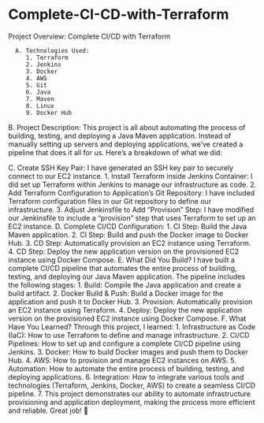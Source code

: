 # Complete-CI-CD-with-Terraform
Project Overview: Complete CI/CD with Terraform

      A. Technologies Used:
         1. Terraform
         2. Jenkins
         3. Docker
         4. AWS
         5. Git
         6. Java
         7. Maven
         8. Linux
         9. Docker Hub

B. Project Description:
    This project is all about automating the process of building, testing, and deploying a Java Maven application. Instead of manually setting up servers and deploying applications, we’ve created a pipeline that does it all for us. Here’s a breakdown of what we did:

C. Create SSH Key Pair: I have generated an SSH key pair to securely connect to our EC2 instance.
     1. Install Terraform inside Jenkins Container: I did set up Terraform within Jenkins to manage our infrastructure as code.
     2. Add Terraform Configuration to Application’s Git Repository: I have included Terraform configuration files in our Git repository to define our infrastructure.
     3. Adjust Jenkinsfile to Add “Provision” Step: I have modified our Jenkinsfile to include a “provision” step that uses Terraform to set up an EC2 instance.
D. Complete CI/CD Configuration:
     1. CI Step: Build the Java Maven application.
     2. CI Step: Build and push the Docker image to Docker Hub.
     3. CD Step: Automatically provision an EC2 instance using Terraform.
     4. CD Step: Deploy the new application version on the provisioned EC2 instance using Docker Compose.
E. What Did You Build?
  I have built a complete CI/CD pipeline that automates the entire process of building, testing, and deploying our Java Maven application. The pipeline includes the following stages:
     1. Build: Compile the Java application and create a build artifact.
     2. Docker Build & Push: Build a Docker image for the application and push it to Docker Hub.
     3. Provision: Automatically provision an EC2 instance using Terraform.
     4. Deploy: Deploy the new application version on the provisioned EC2 instance using Docker Compose.
F. What Have You Learned?
Through this project, I learned:
    1. Infrastructure as Code (IaC): How to use Terraform to define and manage infrastructure.
    2. CI/CD Pipelines: How to set up and configure a complete CI/CD pipeline using Jenkins.
    3. Docker: How to build Docker images and push them to Docker Hub.
    4. AWS: How to provision and manage EC2 instances on AWS.
    5. Automation: How to automate the entire process of building, testing, and deploying applications.
    6. Integration: How to integrate various tools and technologies (Terraform, Jenkins, Docker, AWS) to create a seamless CI/CD pipeline.
    7. This project demonstrates our ability to automate infrastructure provisioning and application deployment, making the process more efficient and reliable. Great job! 🚀

